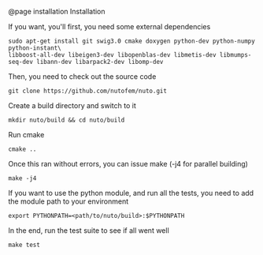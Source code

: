 @page installation Installation

If you want, you'll first, you need some external dependencies

    sudo apt-get install git swig3.0 cmake doxygen python-dev python-numpy python-instant\
    libboost-all-dev libeigen3-dev libopenblas-dev libmetis-dev libmumps-seq-dev libann-dev libarpack2-dev libomp-dev

Then, you need to check out the source code

    git clone https://github.com/nutofem/nuto.git

Create a build directory and switch to it

    mkdir nuto/build && cd nuto/build

Run cmake

    cmake ..

Once this ran without errors, you can issue make (-j4 for parallel building)

    make -j4

If you want to use the python module, and run all the tests, you need to add the module path to your environment

    export PYTHONPATH=<path/to/nuto/build>:$PYTHONPATH

In the end, run the test suite to see if all went well

    make test
